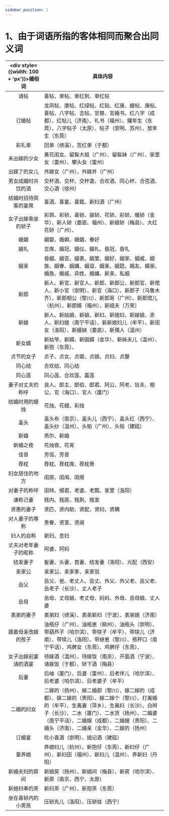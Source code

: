 ```yaml
---
sidebar_position: 1
---
```


# 1、由于词语所指的客体相同而聚合出同义词

| <div style={{width: 100 + 'px'}}>婚俗词</div> | 具体内容 |
| :---: | --- |
| 请帖 | 喜帖、单帖、单红刺、单红帖 |
| 订婚帖 | 龙凤帖、康帖、红绿帖、红贴、红庚、婚帖、庚帖、喜帖、八字帖、吉帖、官替、官婚书、红八字（成都）、红帖儿（济南）、礼书（福州）、攞年生（东莞）、八字帖子（太原）、帖子（崇明、苏州）、放年生（东莞） |
| 彩礼单 | 回单（绩溪）、签红单（于都） |
| 未出嫁的少女 | 黄花闺女、留髹大姐（广州）、留髹妹（广州）、家里女（雷州）、攀头女（雷州） |
| 出嫁了的女儿 | 外嫁女（广州）、外嫁并（广州） |
| 男女成婚时共饮的酒 | 交杯酒、交杯、交杯盏、合欢酒、同心杯、合卺酒、交心酒（徐州） |
| 结婚时招待宾客的宴席 | 喜酒、喜宴、喜筵、新妇酒（广州） |
| 女子出嫁乘坐的轿子 | 彩舆、彩轿、喜轿、骏轿、花轿、彩轿、暖轿（金华）、新人轿（娄底、福州）、新娘轿（梅县）、大红花轿（广州）、 |
| 婚姻 | 姻娶、婚婣、婚姻、眷好 |
| 婚礼 | 吉席、婚冠、婚仪、婚礼、昏冠、昏礼 |
| 姻亲 | 昏姻、姻亚、姻表、姻里、姻好、姻家、姻戚、姻族、姻眷、姻媾、姻谊、姻亲、姻懿、婚友、婚家、婚族、婚戚、异姓、婚媾、新亲、私姻 |
| 新郎 | 新人、新官、新官人、新郎、新郎公、新郎官、新倌人、新小官（崇明）、新官（海口）、新郎子（乌鲁木齐）、新郎相公（黎川）、新郎哥（广州）、新郎倌儿（杭州）、新郎婿（福州）、新姐夫（万荣） |
| 新娘 | 新人、新姑娘、新娘、新妇、新媳妇、新嫁娘、赤人、新妇娘（南宁平话）、新新媳妇儿（牟平）、新闺女（洛阳）、新嫚姎（娄底）、新孺人（温州） |
| 新女婿 | 新姑爷、新婿、新囡婿（金华）、新姊夫儿（温州）、新抱（东莞）、 |
| 贞节的女子 | 贞子、贞女、贞姬、贞娘、贞妇、贞嫠 |
| 同心结 | 合欢结、同心结 |
| 同心莲 | 同心莲、合欢莲、嘉莲 |
| 妻子对丈夫的称呼 | 良人、郎主、郎伯、郎君、阿公、阿老、狂夫、相公、官（海口）、官人（厦门） |
| 结婚时用的蜡烛 | 花烛、花蜡、彩烛 |
| 盖头 | 盖头布（南京）、盖头儿（西宁）、盖头红（西宁）、盖头纱（温州）、头帕（广州）、头帕（建瓯） |
| 新婚 | 燕尔、新婚 |
| 新婚之夜 | 花烛夜、花宵 |
| 佳音 | 芳信、芳音 |
| 荐枕 | 荐枕、荐枕席、荐枕蒂 |
| 妇女居住的地方 | 闺房、闺闱、闺阁 |
| 对妻子的称呼 | 闺帏、细君、老婆、老瓢、家里（洛阳） |
| 谦称己妻 | 贱内、贱房、贱荆、贱室 |
| 贤惠的妻子 | 贤匹、贤内助、贤配、贤妇、贤耦 |
| 对人妻子的尊称 | 贵眷、贤室、贤阃 |
| 妇人的自称 | 新妇、息妇 |
| 丈夫对老年妻子的昵称 | 阿婆、阿妈 |
| 结发妻子 | 髪妻、头妻、首妻、结发妻（洛阳）、元配（西安） |
| 亲家公 | 亲家公、亲家爹、亲家翁 |
| 岳父 | 岳父、爸、老丈人、岳丈、外父、外父老、岳父老、岳老子（长沙）、丈人老子 |
| 岳母 | 岳母、丈母娘、老丈母、妈妈、外母、岳母娘、丈人婆 |
| 表弟的妻子 | 表弟妇（绩溪）、表弟新妇（宁波）、表弟媳（济南） |
| 跟着母亲改嫁的孩子 | 油瓶仔（广州）、油瓶崽（柳州）、油瓶头（崇明）、带葫芦子（哈尔滨）、带犊子（牟平）、带犊儿（济南）、带犊儿（洛阳）、带继崽（黎川）、搭秤口（南宁平话）、鸡髀女（东莞）、鸡髀仔（东莞）、 |
| 女子出嫁前宴请的酒宴 | 待嫁酒（温州）、待嫁饭（南京）、开面酒（宁波）、请嫁饭（于都）、轿下酒（梅县） |
| 后妻 | 后岫（厦门）、后婆（雷州）、后老伴儿（哈尔滨）、后老婆（哈尔滨）、后老婆子（牟平） |
| 二婚的妇女 | 二嫁的（扬州）、嫁二婚郎（黎川）、嫁二嫁的（成都）、嫁二嫁的（贵阳）、嫁二嫁个（黎川）、打离婚的（牟平）、生离妻（萍乡）、生离妇（长沙）、白辫子（长沙）、二水（厦门）、二水货（扬州）、二婚婆（南宁平话）、二婚嫂（成都）、二婚嫂（贵阳）、二婚头（济南）、二婚亲（金华）、二嫁的（扬州） |
| 订婚宴 | 吃小喜酒（崇明）、插记酒（建瓯） |
| 童养媳 | 养媳妇儿（杭州）、新抱仔（东莞）、新妇仔（广州）、新妇囝（福州）、新妇儿（温州）、养新妇（丹阳） |
| 新婚夫妇的房间 | 新娘房（扬州）、新娘间（梅县）、新房（哈尔滨）、新房（南京、西宁、太原） |
| 新媳妇奉的茶 | 新妇茶（广州）、新抱茶（东莞） |
| 坐在喜轿内的小男孩 | 压轿先儿（洛阳）、压轿娃（西宁） |